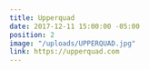 ```yaml
---
title: Upperquad
date: 2017-12-11 15:00:00 -05:00
position: 2
image: "/uploads/UPPERQUAD.jpg"
link: https://upperquad.com
---
```


